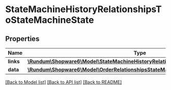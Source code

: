 # StateMachineHistoryRelationshipsToStateMachineState

## Properties
Name | Type | Description | Notes
------------ | ------------- | ------------- | -------------
**links** | [**\Rundum\Shopware6\Model\StateMachineHistoryRelationshipsToStateMachineStateLinks**](StateMachineHistoryRelationshipsToStateMachineStateLinks.md) |  | [optional] 
**data** | [**\Rundum\Shopware6\Model\OrderRelationshipsStateMachineStateData**](OrderRelationshipsStateMachineStateData.md) |  | [optional] 

[[Back to Model list]](../../README.md#documentation-for-models) [[Back to API list]](../../README.md#documentation-for-api-endpoints) [[Back to README]](../../README.md)

